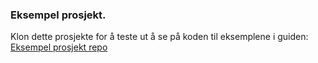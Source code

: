 ### Eksempel prosjekt. 
Klon dette prosjekte for å teste ut å se på koden til eksemplene i guiden: [Eksempel prosjekt repo](https://github.com/ensva002/godot-eksempel-prosjekt)
